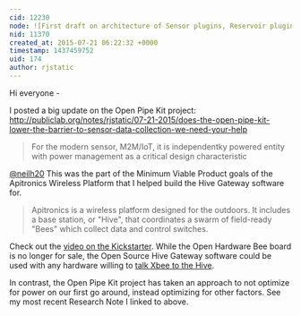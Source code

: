 ```yaml
---
cid: 12230
node: ![First draft on architecture of Sensor plugins, Reservoir plugins, and Pipes for the Open Pipe Kit](../notes/rjstatic/11-19-2014/first-draft-on-architecture-of-sensor-plugins-reservoir-plugins-and-pipes-for-the-open-pipe-kit)
nid: 11370
created_at: 2015-07-21 06:22:32 +0000
timestamp: 1437459752
uid: 174
author: rjstatic
---
```


Hi everyone - 

I posted a big update on the Open Pipe Kit project: http://publiclab.org/notes/rjstatic/07-21-2015/does-the-open-pipe-kit-lower-the-barrier-to-sensor-data-collection-we-need-your-help

> For the modern sensor, M2M/IoT, it is independentky powered entity with power management as a critical design characteristic

[@neilh20](/profile/neilh20) This was the part of the Minimum Viable Product goals of the Apitronics Wireless Platform that I helped build the Hive Gateway software for. 

> Apitronics is a wireless platform designed for the outdoors. It includes a base station, or "Hive", that coordinates a swarm of field-ready "Bees" which collect data and control switches.

Check out the [video on the Kickstarter](https://www.kickstarter.com/projects/lthiery/apitronics-wireless-platform/description). While the Open Hardware Bee board is no longer for sale, the Open Source Hive Gateway software could be used with any hardware willing to [talk Xbee to the Hive](http://wiki.apitronics.com/doku.php#configuring_xbees).  

In contrast, the Open Pipe Kit project has taken an approach to not optimize for power on our first go around, instead optimizing for other factors. See my most recent Research Note I linked to above.